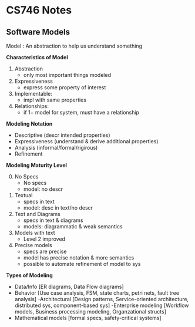 # CS746 Notes

## Software Models

Model
: An abstraction to help us understand something

**Characteristics of Model**

1) Abstraction
    - only most important things modeled
2) Expressiveness
    - express some property of interest
3) Implementable: 
    - impl with same properties 
4) Relationships: 
    - if 1+ model for system, must have a relationship 



**Modeling Notation**
- Descriptive (descr intended properties)
- Expressiveness (understand & derive additional properties)
- Analysis (informal/formal/rigirous)
- Refinement


**Modeling Maturity Level**

0) No Specs
    - No specs
    - model: no descr
1) Textual 
    - specs in text
    - model: desc in text/no descr
2) Text and Diagrams
    - specs in text & diagrams
    - models: diagrammatic & weak semantics
3) Models with text
    - Level 2 improved
4) Precise models
    - specs are precise
    - model has precise notation & more semantics
    - possible to automate refinement of model to sys



**Types of Modeling**

- Data/Info [ER diagrams, Data Flow diagrams]
- Behavior [Use case analysis, FSM, state charts, petri nets, fault tree analysis]
-Architectural [Design patterns, Service-oriented architecture, distributed sys, component-based sys]
-Enterprise modeling [Workflow models, Business processing modeling, Organzational structs]
- Mathematical models [formal specs, safety-critical systems]
